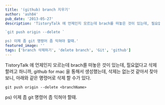 ```yaml
---
title: '(github) branch 지우기'
author: 'ash84'
pub_date: '2013-05-27'
description: 'TistoryTalk 에 언제인지 모르는데 brach를 떠놓은 것이 있는데, 필요없다고 삭제 할려고 하니까, github for mac 을 통해서 생성했는데, 삭제는 없는것 같아서 찾아보니, 아래와 같은 명령어로 삭제 할 수가 있다. 

`git push origin --delete `

ps) 이제 좀 git 명령어 좀 익혀야 할때.'
featured_image: ''
tags: ['branch 삭제하기', 'delete branch', 'Git', 'github']
---
```



<span style="font-size: 11pt;">TistoryTalk 에 언제인지 모르는데 brach를 떠놓은 것이 있는데, 필요없다고 삭제 할려고 하니까, github for mac 을 통해서 생성했는데, 삭제는 없는것 같아서 찾아보니, 아래와 같은 명령어로 삭제 할 수가 있다. </span>

`git push origin --delete <branchName>`

<span style="font-size: 11pt;">ps) 이제 좀 git 명령어 좀 익혀야 할때. </span>



